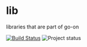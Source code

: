 lib
===

libraries that are part of go-on

[![Build Status](https://drone.io/github.com/go-on/lib/status.png)](https://drone.io/github.com/go-on/lib/latest) ![Project status](http://img.shields.io/status/alpha.png?color=red) 
